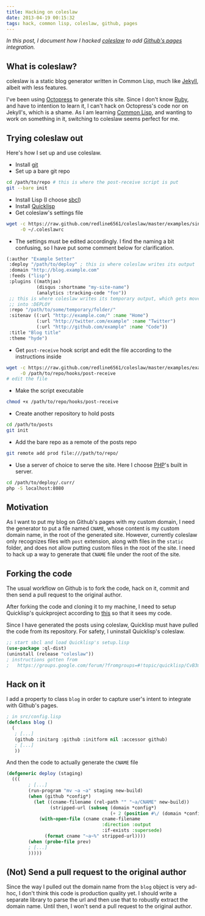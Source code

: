 ```yaml
---
title: Hacking on coleslaw
date: 2013-04-19 00:15:32
tags: hack, common lisp, coleslaw, github, pages
---
```

_In this post, I document how I hacked [coleslaw](https://github.com/redline6561/coleslaw) to add [Github's pages](http://pages.github.com/) integration._

## What is coleslaw? ##
coleslaw is a static blog generator written in Common Lisp, much like [Jekyll](http://jekyllrb.com/), albeit with less features.

I've been using [Octopress](http://octopress.org/) to generate this site. Since I don't know [Ruby](http://ruby-lang.org/), and have to intention to learn it, I can't hack on Octopress's code nor on Jekyll's, which is a shame. As I am learning [Common Lisp](http://http://en.wikipedia.org/wiki/Common_Lisp/), and wanting to work on something in it, switching to coleslaw seems perfect for me.

## Trying coleslaw out ##
Here's how I set up and use coleslaw.

* Install [git](http://git-scm.com/)
* Set up a bare git repo

```bash
cd /path/to/repo # this is where the post-receive script is put
git --bare init
```

* Install Lisp (I choose [sbcl](http://sbcl.org/))
* Install [Quicklisp](http://quicklisp.org/)
* Get coleslaw's settings file

```bash
wget -c https://raw.github.com/redline6561/coleslaw/master/examples/single-site.coleslawrc \
     -O ~/.coleslawrc
```

* The settings must be edited accordingly. I find the naming a bit confusing, so I have put some comment below for clarification.

```commonlisp
(:author "Example Setter"
 :deploy "/path/to/deploy" ; this is where coleslaw writes its output
 :domain "http://blog.example.com"
 :feeds ("lisp")
 :plugins ((mathjax)
           (disqus :shortname "my-site-name")
           (analytics :tracking-code "foo"))
 ;; this is where coleslaw writes its temporary output, which gets moved
 ;; into :DEPLOY
 :repo "/path/to/some/temporary/folder/"
 :sitenav ((:url "http://example.com/" :name "Home")
           (:url "http://twitter.com/example" :name "Twitter")
           (:url "http://github.com/example" :name "Code"))
 :title "Blog title"
 :theme "hyde")
```

* Get `post-receive` hook script and edit the file according to the instructions inside

```bash
wget -c https://raw.github.com/redline6561/coleslaw/master/examples/example.post-receive \
     -O /path/to/repo/hooks/post-receive
# edit the file
```

* Make the script executable

```bash
chmod +x /path/to/repo/hooks/post-receive
```

* Create another repository to hold posts

```bash
cd /path/to/posts
git init
```

* Add the bare repo as a remote of the posts repo

```bash
git remote add prod file:///path/to/repo/
```

* Use a server of choice to serve the site. Here I choose [PHP](http://php.net/)'s built in server.

```bash
cd /path/to/deploy/.curr/
php -S localhost:8080
```

## Motivation ##
As I want to put my blog on Github's pages with my custom domain, I need the generator to put a file named `CNAME`, whose content is my custom domain name, in the root of the generated site. However, currently coleslaw only recognizes files with `post` extension, along with files in the `static` folder, and does not allow putting custom files in the root of the site. I need to hack up a way to generate that `CNAME` file under the root of the site.

## Forking the code ##
The usual workflow on Github is to fork the code, hack on it, commit and then send a pull request to the original author.

After forking the code and cloning it to my machine, I need to setup Quicklisp's quickproject according to [this](http://xach.livejournal.com/278047.html) so that it sees my code.

Since I have generated the posts using coleslaw, Quicklisp must have pulled the code from its repository. For safety, I uninstall Quicklisp's coleslaw.

```commonlisp
;; start sbcl and load Quicklisp's setup.lisp
(use-package :ql-dist)
(uninstall (release "coleslaw"))
; instructions gotten from
;   https://groups.google.com/forum/?fromgroups=#!topic/quicklisp/CvB3mwsL7l4
```

## Hack on it ##
I add a property to class `blog` in order to capture user's intent to integrate with Github's pages.

```commonlisp
; in src/config.lisp
(defclass blog ()
  (
   ; [...]
   (github :initarg :github :initform nil :accessor github)
   ; [...]
   ))
```

And then the code to actually generate the `CNAME` file

```commonlisp
(defgeneric deploy (staging)
  (((
        ; [...]
        (run-program "mv ~a ~a" staging new-build)
        (when (github *config*)
          (let ((cname-filename (rel-path "" "~a/CNAME" new-build))
                (stripped-url (subseq (domain *config*)
                                      (+ 2 (position #\/ (domain *config*))))))
            (with-open-file (cname cname-filename
                                   :direction :output
                                   :if-exists :supersede)
              (format cname "~a~%" stripped-url))))
        (when (probe-file prev)
        ; [...]
        )))))
```

## (Not) Send a pull request to the original author ##
Since the way I pulled out the domain name from the `blog` object is very ad-hoc, I don't think this code is production quality yet. I should write a separate library to parse the url and then use that to robustly extract the domain name. Until then, I won't send a pull request to the original author.
